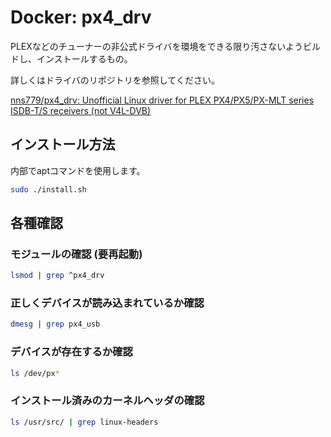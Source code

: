 # Docker: px4_drv

PLEXなどのチューナーの非公式ドライバを環境をできる限り汚さないようビルドし、インストールするもの。

詳しくはドライバのリポジトリを参照してください。

[nns779/px4_drv: Unofficial Linux driver for PLEX PX4/PX5/PX-MLT series ISDB-T/S receivers (not V4L-DVB)](https://github.com/nns779/px4_drv)

## インストール方法

内部でaptコマンドを使用します。

```sh
sudo ./install.sh
```

## 各種確認

### モジュールの確認 (要再起動)

```sh
lsmod | grep ^px4_drv
```

### 正しくデバイスが読み込まれているか確認

```sh
dmesg | grep px4_usb
```

### デバイスが存在するか確認

```sh
ls /dev/px*
```

### インストール済みのカーネルヘッダの確認

```sh
ls /usr/src/ | grep linux-headers
```
